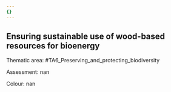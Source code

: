 ```yaml
---
{}
---
```

## Ensuring sustainable use of wood-based resources for bioenergy

Thematic area: #TA6_Preserving_and_protecting_biodiversity

Assessment: nan

Colour: nan